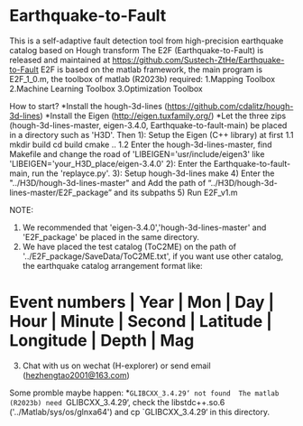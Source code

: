 # Earthquake-to-Fault
This is a self-adaptive fault detection tool from high-precision earthquake catalog based on Hough transform
The E2F (Earthquake-to-Fault) is released and maintained at https://github.com/Sustech-ZtHe/Earthquake-to-Fault
E2F is based on the matlab framework, the main program is E2F_1_0.m, the toolbox of matlab (R2023b) required:
1.Mapping Toolbox
2.Machine Learning Toolbox 
3.Optimization Toolbox

How to start? 
*Install the hough-3d-lines (https://github.com/cdalitz/hough-3d-lines)
*Install the Eigen (http://eigen.tuxfamily.org/) 
*Let the three zips (hough-3d-lines-master, eigen-3.4.0, Earthquake-to-fault-main) be placed in a directory such as 'H3D'.
Then
1): Setup the Eigen (C++ library) at first
  1.1 mkdir build
      cd build
      cmake ..
  1.2 Enter the hough-3d-lines-master, find Makefile and change the road of 'LIBEIGEN='usr/include/eigen3' like 'LIBEIGEN='your_H3D_place/eigen-3.4.0'
2): Enter the Earthquake-to-fault-main, run the 'replayce.py'. 
3): Setup hough-3d-lines 
  make
4) Enter the "../H3D/hough-3d-lines-master" and Add the path of “../H3D/hough-3d-lines-master/E2F_package” and its subpaths
5) Run E2F_v1.m 

NOTE: 
1. We recommended that 'eigen-3.4.0','hough-3d-lines-master' and 'E2F_package' be placed in the same directory.
2. We have placed the test catalog (ToC2ME) on the path of '../E2F_package/SaveData/ToC2ME.txt', if you want use other catalog, the earthquake catalog arrangement format like: 
# Event numbers | Year | Mon | Day | Hour | Minute | Second | Latitude | Longitude | Depth | Mag
3. Chat with us on wechat (H-explorer) or send email (hezhengtao2001@163.com)

Some promble maybe happen:
*`GLIBCXX_3.4.29‘ not found 
  The matlab (R2023b) need `GLIBCXX_3.4.29‘, check the libstdc++.so.6 ('../Matlab/sys/os/glnxa64') and cp `GLIBCXX_3.4.29‘ in this directory.

